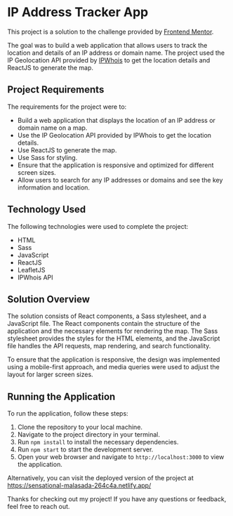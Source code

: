 # IP Address Tracker App

This project is a solution to the challenge provided by [Frontend Mentor](https://www.frontendmentor.io/challenges/ip-address-tracker-I8-0yYAH0).

The goal was to build a web application that allows users to track the location and details of an IP address or domain name. The project used the IP Geolocation API provided by [IPWhois](https://ipwhois.io/) to get the location details and ReactJS to generate the map.

## Project Requirements

The requirements for the project were to:

- Build a web application that displays the location of an IP address or domain name on a map.
- Use the IP Geolocation API provided by IPWhois to get the location details.
- Use ReactJS to generate the map.
- Use Sass for styling.
- Ensure that the application is responsive and optimized for different screen sizes.
- Allow users to search for any IP addresses or domains and see the key information and location.

## Technology Used

The following technologies were used to complete the project:

- HTML
- Sass
- JavaScript
- ReactJS
- LeafletJS
- IPWhois API

## Solution Overview

The solution consists of React components, a Sass stylesheet, and a JavaScript file. The React components contain the structure of the application and the necessary elements for rendering the map. The Sass stylesheet provides the styles for the HTML elements, and the JavaScript file handles the API requests, map rendering, and search functionality.

To ensure that the application is responsive, the design was implemented using a mobile-first approach, and media queries were used to adjust the layout for larger screen sizes.

## Running the Application

To run the application, follow these steps:

1. Clone the repository to your local machine.
2. Navigate to the project directory in your terminal.
3. Run `npm install` to install the necessary dependencies.
4. Run `npm start` to start the development server.
5. Open your web browser and navigate to `http://localhost:3000` to view the application.

Alternatively, you can visit the deployed version of the project at https://sensational-malasada-264c4a.netlify.app/

Thanks for checking out my project! If you have any questions or feedback, feel free to reach out.
